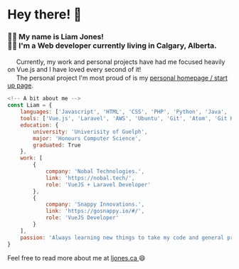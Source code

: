 <h1> Hey there! 👋 </h1>

<h3>  
	🧍‍♂️   My name is Liam Jones! <br>
	👨‍💻 I'm a Web developer currently living in Calgary, Alberta.  
</h3>

<p>
	<img src="https://vuejs.org/images/logo.png" height="16"> Currently, my work and personal projects have had me focused heavily on Vue.js and I have loved every second of it! <br>
	<img src="http://3.23.114.13/favicon.ico" height="16"> The personal project I'm most proud of is my <a href="https://github.com/Neptuniam/134-HomepageV2">personal homepage / start up page</a>.
</p>

```javascript
<!-- A bit about me -->
const Liam = {
    languages: ['Javascript', 'HTML', 'CSS', 'PHP', 'Python', 'Java', 'C'],
    tools: ['Vue.js', 'Laravel', 'AWS', 'Ubuntu', 'Git', 'Atom', 'Git Kraken', 'Postman'],
    education: {
        university: 'Univerisity of Guelph',
        major: 'Honours Computer Science',
        graduated: True
    },
    work: [
        {
            company: 'Nobal Technologies.',
            link: 'https://nobal.tech/',
            role: 'VueJS + Laravel Developer'
        },
        {
            company: 'Snappy Innovations.',
            link: 'https://gosnappy.io/#/',
            role: 'VueJS Developer'
        }
    ],
    passion: 'Always learning new things to take my code and general practices to the next level'
}
```

<p>
   Feel free to read more about me at <a href="https://ljones.ca" target="_blank"> ljones.ca </a> 😄
</p>

